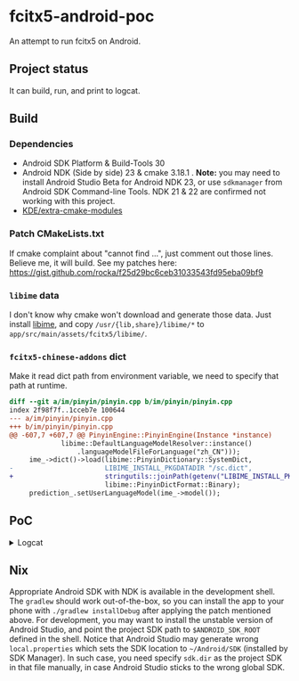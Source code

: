 # fcitx5-android-poc

An attempt to run fcitx5 on Android.

## Project status

It can build, run, and print to logcat.

## Build

### Dependencies

- Android SDK Platform & Build-Tools 30
- Android NDK (Side by side) 23 & cmake 3.18.1 . **Note:** you may need to install Android Studio Beta for Android NDK 23, or use `sdkmanager` from Android SDK Command-line Tools. NDK 21 & 22 are confirmed not working with this project.
- [KDE/extra-cmake-modules](https://github.com/KDE/extra-cmake-modules)

### Patch CMakeLists.txt

If cmake complaint about "cannot find ...", just comment out those lines. Believe me, it will build. See my patches here: https://gist.github.com/rocka/f25d29bc6ceb31033543fd95eba09bf9

### `libime` data

I don't know why cmake won't download and generate those data. Just install [libime](https://archlinux.org/packages/community/x86_64/libime/), and copy `/usr/{lib,share}/libime/*` to `app/src/main/assets/fcitx5/libime/`.

### `fcitx5-chinese-addons` dict

Make it read dict path from environment variable, we need to specify that path at runtime.

```diff
diff --git a/im/pinyin/pinyin.cpp b/im/pinyin/pinyin.cpp
index 2f98f7f..1cceb7e 100644
--- a/im/pinyin/pinyin.cpp
+++ b/im/pinyin/pinyin.cpp
@@ -607,7 +607,7 @@ PinyinEngine::PinyinEngine(Instance *instance)
             libime::DefaultLanguageModelResolver::instance()
                 .languageModelFileForLanguage("zh_CN")));
     ime_->dict()->load(libime::PinyinDictionary::SystemDict,
-                       LIBIME_INSTALL_PKGDATADIR "/sc.dict",
+                       stringutils::joinPath(getenv("LIBIME_INSTALL_PKGDATADIR"), "sc.dict").c_str(),
                        libime::PinyinDictFormat::Binary);
     prediction_.setUserLanguageModel(ime_->model());
```

## PoC

<details>
<summary>Logcat</summary>

```
D/fcitx5: I
D/fcitx5: 2021-06-18 22:15:01.644201 instance.cpp:
D/fcitx5: 1371] Override Enabled Addons: 
D/fcitx5: {}
D/fcitx5: I
D/fcitx5: 2021-06-18 22:15:01.644339 instance.cpp:
D/fcitx5: 1372] Override Disabled Addons: 
D/fcitx5: {}
D/fcitx5: I
D/fcitx5: 2021-06-18 22:15:01.697704 addonmanager.cpp:
D/fcitx5: 189
D/fcitx5: ] 
D/fcitx5: Loaded addon unicode
D/fcitx5: I
D/fcitx5: 2021-06-18 22:15:01.752736
D/fcitx5:  
D/fcitx5: addonmanager.cpp
D/fcitx5: :
D/fcitx5: 189
D/fcitx5: ] 
D/fcitx5: Loaded addon 
D/fcitx5: quickphrase
D/fcitx5: I2021-06-18 22:15:01.778334 addonmanager.cpp:189] Loaded addon imselector
    I2021-06-18 22:15:01.779049 addonmanager.cpp:189] Loa
D/fcitx5: ded addon androidfrontend
D/fcitx5: I
D/fcitx5: 2021-06-18 22:15:01.784554
D/fcitx5:  
D/fcitx5: addonmanager.cpp
D/fcitx5: :
D/fcitx5: 189
D/fcitx5: ] 
D/fcitx5: Loaded addon 
D/fcitx5: pinyinhelper
D/fcitx5: I
D/fcitx5: 2021-06-18 22:15:01.811568
D/fcitx5:  
D/fcitx5: inputmethodmanager.cpp
D/fcitx5: :
D/fcitx5: 117
D/fcitx5: ] 
D/fcitx5: No valid input method group in configuration. 
D/fcitx5: Building a default one
D/fcitx5: I
D/fcitx5: 2021-06-18 22:15:01.812048
D/fcitx5:  
D/fcitx5: instance.cpp
D/fcitx5: :
D/fcitx5: 730
D/fcitx5: ] 
D/fcitx5: Items in 
D/fcitx5: Default
D/fcitx5: : 
D/fcitx5: [
D/fcitx5: InputMethodGroupItem(
D/fcitx5: keyboard-us
D/fcitx5: ,layout=
D/fcitx5: )
D/fcitx5: ]
D/fcitx5: I
D/fcitx5: 2021-06-18 22:15:01.812359
D/fcitx5:  
D/fcitx5: instance.cpp
D/fcitx5: :
D/fcitx5: 735
D/fcitx5: ] 
D/fcitx5: Generated groups: 
D/fcitx5: [
D/fcitx5: Default
D/fcitx5: ]
D/fcitx5: E
D/fcitx5: 2021-06-18 22:15:01.812695
D/fcitx5:  
D/fcitx5: instance.cpp
D/fcitx5: :
D/fcitx5: 1381
D/fcitx5: ] 
D/fcitx5: Couldn't find keyboard-us
W/Thread-2: type=1400 audit(0.0:9717): avc: denied { read } for name="uuid" dev="proc" ino=4488195 scontext=u:r:untrusted_app:s0:c512,c768 tcontext=u:object_r:proc:s0 tclass=file permissive=0
D/fcitx5: I
D/fcitx5: 2021-06-18 22:15:01.834927 addonmanager.cpp
D/fcitx5: :
D/fcitx5: 189] 
D/fcitx5: Loaded addon 
D/fcitx5: punctuation
D/fcitx5: E
D/fcitx5: 2021-06-18 22:15:02.209061
D/fcitx5:  
D/fcitx5: pinyin.cpp
D/fcitx5: :
D/fcitx5: 647
D/fcitx5: ] 
D/fcitx5: Failed to load pinyin history: 
D/fcitx5: io fail: unspecified iostream_category error
D/fcitx5: I
D/fcitx5: 2021-06-18 22:15:02.299407
D/fcitx5:  
D/fcitx5: addonmanager.cpp
D/fcitx5: :
D/fcitx5: 189
D/fcitx5: ] 
D/fcitx5: Loaded addon 
D/fcitx5: pinyin
D/fcitx5: I
D/fcitx5: 2021-06-18 22:15:02.305780
D/fcitx5:  
D/fcitx5: addonmanager.cpp
D/fcitx5: :
D/fcitx5: 189
D/fcitx5: ] 
D/fcitx5: Loaded addon 
D/fcitx5: cloudpinyin
D/fcitx5: I
D/fcitx5: 2021-06-18 22:15:02.689011
D/fcitx5:  
D/fcitx5: addonmanager.cpp
D/fcitx5: :
D/fcitx5: 189
D/fcitx5: ] 
D/fcitx5: Loaded addon 
D/fcitx5: spell
D/fcitx5: I
D/fcitx5: 2021-06-18 22:15:04.757577
D/fcitx5:  
D/fcitx5: androidfrontend.cpp
D/fcitx5: :
D/fcitx5: 83
D/fcitx5: ] 
D/fcitx5: KeyEvent key: n isRelease: 0 accepted: 1
D/fcitx5: I
D/fcitx5: 2021-06-18 22:15:04.785501
D/fcitx5:  
D/fcitx5: androidfrontend.cpp
D/fcitx5: :
D/fcitx5: 83
D/fcitx5: ] 
D/fcitx5: KeyEvent key: i isRelease: 0 accepted: 1
D/fcitx5: I
D/fcitx5: 2021-06-18 22:15:04.833655
D/fcitx5:  
D/fcitx5: androidfrontend.cpp
D/fcitx5: :
D/fcitx5: 83
D/fcitx5: ] 
D/fcitx5: KeyEvent key: h isRelease: 0 accepted: 1
D/fcitx5: I
D/fcitx5: 2021-06-18 22:15:04.858009
D/fcitx5:  
D/fcitx5: androidfrontend.cpp
D/fcitx5: :
D/fcitx5: 83
D/fcitx5: ] 
D/fcitx5: KeyEvent key: a isRelease: 0 accepted: 1
D/fcitx5: I
D/fcitx5: 2021-06-18 22:15:04.872927
D/fcitx5:  
D/fcitx5: androidfrontend.cpp
D/fcitx5: :
D/fcitx5: 83
D/fcitx5: ] 
D/fcitx5: KeyEvent key: o isRelease: 0 accepted: 1
D/androidfrontend: candidateListCallback
D/androidfrontend: 108 candidates
D/FcitxEvent: CandidateList, [108]你好,你,尼,泥,妮,逆,腻,拟,呢,倪,妳,溺,👋,祢,匿,霓,昵,睨,怩,猊,擬,膩,鲵,旎,坭,伲,铌,輗,袮,貎,儗,麑,抳,柅,暱,埿,禰,惄,薿,孨,聻,蜺,苨,迡,檷,嫟,眤,籾,秜,縌,腝,馜,鯢,氼,狔,孴,婗,痆,懝,胒,隬,棿,齯,晲,淣,㘈,掜,抐,愵,屰,屔,嬺,堄,儞,聣,伱,䵒,䵑,䦵,䝚,臡,䛏,䘽,蚭,蛪,䘦,䘌,觬,誽,譺,䕥,跜,䁥,㹸,㵫,郳,鈮,鑈,㲻,㮏,㪒,㩘,鯓,㦐,㥾,㠜,㞾,𣲷
D/androidfrontend: select candidate #42
D/androidfrontend: candidateListCallback
D/androidfrontend: 90 candidates
D/FcitxEvent: CandidateList, [90]好,号,浩,豪,耗,毫,郝,昊,嚎,皓,號,蒿,灏,蚝,壕,镐,濠,嗥,哈,薅,貉,颢,晧,皞,暠,蠔,灝,滈,淏,呺,恏,鎬,鄗,皜,顥,澔,秏,嚆,譹,暤,諕,竓,哠,籇,藃,茠,傐,儫,椃,䪽,䧫,㘪,嘷,噑,䧚,虠,㙱,薧,峼,䝥,悎,薃,昦,㚪,聕,䝞,暭,曍,鰝,毜,㝀,㞻,䚽,䒵,㬶,㠙,皥,㬔,獆,獋,獔,皡,㩝,䯫,蛤,虾,铪,奤,鉿,丷
D/androidfrontend: select candidate #42
D/fcitx5: I
D/fcitx5: 2021-06-18 22:15:05.848549
D/fcitx5:  
D/fcitx5: androidfrontend.cpp
D/fcitx5: :
D/fcitx5: 29
D/fcitx5: ] 
D/fcitx5: Commit: 苨哠
D/androidfrontend: commitStringCallback
D/FcitxEvent: CommitString, 苨哠
D/androidfrontend: candidateListCallback
D/FcitxEvent: CandidateList, [0]
```
</details>

## Nix

Appropriate Android SDK with NDK is available in the development shell.  The `gradlew` should work out-of-the-box, so you can install the app to your phone with `./gradlew installDebug` after applying the patch mentioned above. For development, you may want to install the unstable version of Android Studio, and point the project SDK path to `$ANDROID_SDK_ROOT` defined in the shell. Notice that Android Studio may generate wrong `local.properties` which sets the SDK location to `~/Android/SDK` (installed by SDK Manager). In such case, you need specify `sdk.dir` as the project SDK in that file manually, in case Android Studio sticks to the wrong global SDK.